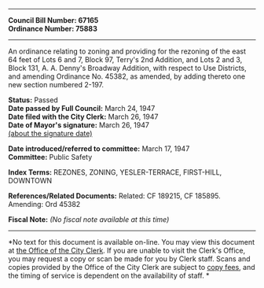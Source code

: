 * * * * *  
  
**Council Bill Number: [](#h0)[](#h2)67165**   
**Ordinance Number: 75883**  
  
* * * * *  
  
An ordinance relating to zoning and providing for the rezoning of the east 64 feet of Lots 6 and 7, Block 97, Terry's 2nd Addition, and Lots 2 and 3, Block 131, A. A. Denny's Broadway Addition, with respect to Use Districts, and amending Ordinance No. 45382, as amended, by adding thereto one new section numbered 2-197.  
  
**Status:** Passed   
**Date passed by Full Council:** March 24, 1947   
**Date filed with the City Clerk:** March 26, 1947   
**Date of Mayor's signature:** March 26, 1947   
[(about the signature date)](/~public/approvaldate.htm)   
  
  
**Date introduced/referred to committee:** March 17, 1947   
**Committee:** Public Safety   
  
**Index Terms:** REZONES, ZONING, YESLER-TERRACE, FIRST-HILL, DOWNTOWN  
  
**References/Related Documents:** Related: CF 189215, CF 185895. Amending: Ord 45382  
  
**Fiscal Note:** *(No fiscal note available at this time)*  
  
* * * * *  
  
*No text for this document is available on-line. You may view this document at [the Office of the City Clerk](http://www.seattle.gov/leg/clerk/contactUs.htm). If you are unable to visit the Clerk's Office, you may request a copy or scan be made for you by Clerk staff. Scans and copies provided by the Office of the City Clerk are subject to [copy fees](http://clerk.seattle.gov/~public/clerkfees.htm), and the timing of service is dependent on the availability of staff. *  
  
  
